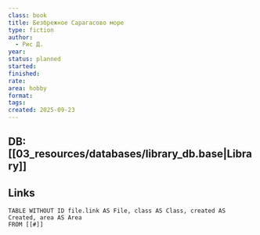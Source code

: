 ```yaml
---
class: book
title: Безбрежное Сарагасово море
type: fiction
author:
  - Рис Д.
year:
status: planned
started:
finished:
rate:
area: hobby
format:
tags:
created: 2025-09-23
---
```

## DB: [[03_resources/databases/library_db.base|Library]]

## Links

```dataview
TABLE WITHOUT ID file.link AS File, class AS Class, created AS Created, area AS Area
FROM [[#]]
````